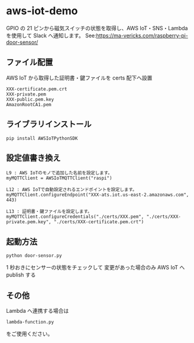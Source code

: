 # aws-iot-demo

GPIO の 21 ピンから磁気スイッチの状態を取得し、AWS IoT・SNS・Lambda を使用して Slack へ通知します。
See:https://ma-vericks.com/raspberry-pi-door-sensor/

## ファイル配置

AWS IoT から取得した証明書・鍵ファイルを certs 配下へ設置

```
XXX-certificate.pem.crt
XXX-private.pem
XXX-public.pem.key
AmazonRootCA1.pem
```

## ライブラリインストール

```
pip install AWSIoTPythonSDK
```

## 設定値書き換え

```
L9 : AWS IoTのモノで追加した名前を設定します。
myMQTTClient = AWSIoTMQTTClient("raspi")

L12 : AWS IoTで自動設定されるエンドポイントを設定します。
myMQTTClient.configureEndpoint("XXX-ats.iot.us-east-2.amazonaws.com", 443)

L13 : 証明書・鍵ファイルを設定します。
myMQTTClient.configureCredentials("./certs/XXX.pem", "./certs/XXX-private.pem.key", "./certs/XXX-certificate.pem.crt")
```

## 起動方法

```
python door-sensor.py
```

1 秒おきにセンサーの状態をチェックして
変更があった場合のみ AWS IoT へ publish する

## その他

Lambda へ連携する場合は

```
lambda-function.py
```

をご使用ください。
